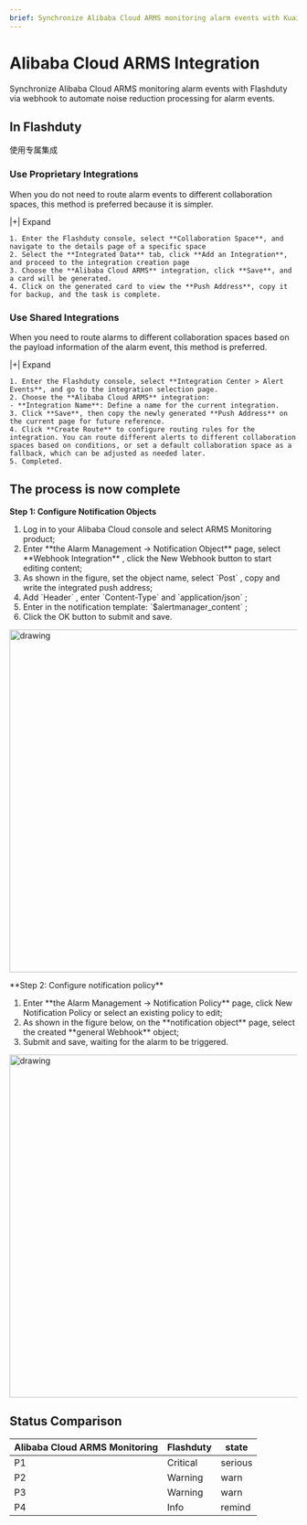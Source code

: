 ```yaml
---
brief: Synchronize Alibaba Cloud ARMS monitoring alarm events with Kuaimao Nebula via webhook to automate noise reduction processing for alarm events
---
```


# Alibaba Cloud ARMS Integration

Synchronize Alibaba Cloud ARMS monitoring alarm events with Flashduty via webhook to automate noise reduction processing for alarm events.

## In Flashduty
使用专属集成

### Use Proprietary Integrations

When you do not need to route alarm events to different collaboration spaces, this method is preferred because it is simpler.

|+| Expand

    1. Enter the Flashduty console, select **Collaboration Space**, and navigate to the details page of a specific space
    2. Select the **Integrated Data** tab, click **Add an Integration**, and proceed to the integration creation page
    3. Choose the **Alibaba Cloud ARMS** integration, click **Save**, and a card will be generated.
    4. Click on the generated card to view the **Push Address**, copy it for backup, and the task is complete.

### Use Shared Integrations

When you need to route alarms to different collaboration spaces based on the payload information of the alarm event, this method is preferred.

|+| Expand

    1. Enter the Flashduty console, select **Integration Center > Alert Events**, and go to the integration selection page.
    2. Choose the **Alibaba Cloud ARMS** integration:
    - **Integration Name**: Define a name for the current integration.
    3. Click **Save**, then copy the newly generated **Push Address** on the current page for future reference.
    4. Click **Create Route** to configure routing rules for the integration. You can route different alerts to different collaboration spaces based on conditions, or set a default collaboration space as a fallback, which can be adjusted as needed later.
    5. Completed.

## The process is now complete
**Step 1: Configure Notification Objects**

<div id="!"><ol><li>Log in to your Alibaba Cloud console and select ARMS Monitoring product;</li><li> Enter **the Alarm Management -> Notification Object** page, select **Webhook Integration** , click the New Webhook button to start editing content;</li><li> As shown in the figure, set the object name, select `Post` , copy and write the integrated push address;</li><li> Add `Header` , enter `Content-Type` and `application/json` ;</li><li> Enter in the notification template: `$alertmanager_content` ;</li><li> Click the OK button to submit and save.</li></ol><img alt="drawing" width="600" src="https://fcdoc.github.io/img/zh/NBrkqKx5UuQfw74Jnxfh8E3Mms5vEUbYe8oSKAt-jIo.avif"><p> **Step 2: Configure notification policy**</p><ol><li> Enter **the Alarm Management -> Notification Policy** page, click New Notification Policy or select an existing policy to edit;</li><li> As shown in the figure below, on the **notification object** page, select the created **general Webhook** object;</li><li> Submit and save, waiting for the alarm to be triggered.</li></ol><img alt="drawing" width="600" src="https://fcdoc.github.io/img/zh/Bo_QVu-dAYs8mM-5bjKjO16cZvjnvMzV0R9eBWo0uGw.avif"></div>

## Status Comparison
<div class="md-block">

| Alibaba Cloud ARMS Monitoring |  Flashduty  | state |
| ------------ | -------- | ---- |
| P1     | Critical | serious |
| P2     | Warning  | warn |
| P3     | Warning     | warn |
| P4     | Info     | remind |

</div>